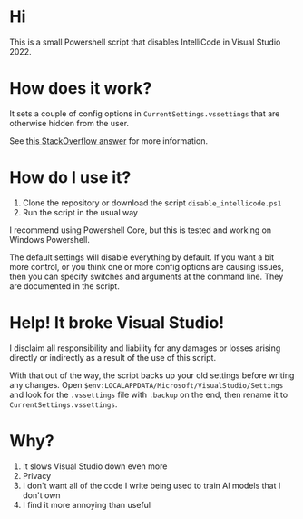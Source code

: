 # Hi

This is a small Powershell script that disables IntelliCode in Visual Studio 2022.

# How does it work?

It sets a couple of config options in `CurrentSettings.vssettings` that are otherwise hidden from the user.

See [this StackOverflow answer](https://stackoverflow.com/a/77294217/14050275) for more information.

# How do I use it?

1. Clone the repository or download the script `disable_intellicode.ps1`
2. Run the script in the usual way

I recommend using Powershell Core, but this is tested and working on Windows Powershell.

The default settings will disable everything by default. If you want a bit more control, or you think one or more config options are causing issues, then you can specify switches and arguments at the command line. They are documented in the script.

# Help! It broke Visual Studio!
I disclaim all responsibility and liability for any damages or losses arising directly or
indirectly as a result of the use of this script.

With that out of the way, the script backs up your old settings before writing any changes. Open `$env:LOCALAPPDATA/Microsoft/VisualStudio/Settings` and look for the `.vssettings` file with `.backup` on the end, then rename it to `CurrentSettings.vssettings`.

# Why?

1. It slows Visual Studio down even more
2. Privacy
3. I don't want all of the code I write being used to train AI models that I don't own
4. I find it more annoying than useful